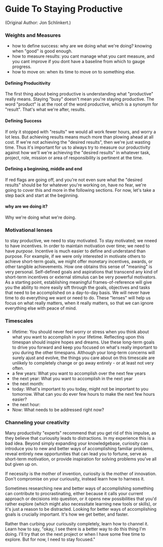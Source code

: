 # Guide To Staying Productive
(Original Author: Jon Schlinkert.)
### Weights and Measures
- how to define success: why are we doing what we're doing? knowing when "good" is good enough.
- how to measure results: you cant manage what you cant measure, and you cant improve if you dont have a baseline from which to gauge progress.
- how to move on: when its time to move on to something else.
#### Defining Producitivity
The first thing about being productive is understanding what "productive" really means. Staying "busy" doesn't mean you're staying productive. The word "product" is at the root of the word productive, which is a synonym for "result". That's what we're after, results.
#### Defining Success
If only it stopped with "results" we would all work fewer hours, and worry a lot less. But achieving results means much more than plowing ahead at all cost. If we're not achieving the "desired results", then we're just wasting time. Thus it's important for us to always try to measure our productivity against how we'll we're achieving the "desired results" in whatever task, project, role, mission or area of responsibility is pertinent at the time.
#### Defining a beginning, middle and end
If red flags are going off, and you're not even sure what the "desired results" should be for whatever you're working on, have no fear, we're going to cover this and more in the following sections. For now, let's take a step back and start at the beginning.
#### why are we doing it?
Why we're doing what we're doing.
### Motivational lenses
to stay productive, we need to stay motivated. To stay motivated; we nneed to have incentives. In order to maintain motivation over time; we need to have *purpose*.
Incentive is much easier to define and understand than purpose. For example, if we were only interested in motivate others to achieve short-term goals, we might offer monetary incentives, awards, or other tangible achievements. How one obtains this sense of "meaning" is very personal. Self-defined goals and aspirations that transcend any kind of short-term incentives or external stimulus can be very powerful motivators.
As a starting point, establishing meaningful frames-of-reference will give you the ability to more easily sift through the goals, objectives and tasks that need to be accomplished on a day-to-day basis. We will never have time to do everything we want or need to do. These "lenses" will help us focus on what really matters, when it really matters, so that we can ignore everything else with peace of mind.
### Timescales
- lifetime: You should never feel worry or stress when you think about what you want to accomplish in your lifetime. Reflecting upon this timespan should inspire hopes and dreams. Use these long-term goals to drive you forward and keep you focused on what's really important to you during the other timespans. Although your long-term concerns will surely ajust and evolve, the things you care about on this timescale are unlikely to completely change or go away entirely - or at least not very often.
- a few years: What you want to accomplish over the next few years
- the next year: What you want to accomplish in the next year
- the next month:
- today: What's important to you today, might not be important to you tomorrow. What can you do ever few hours to make the next few hours easier?
- the next hour:
- Now: What needs to be addressed right now?
### Channeling your creativity
Many productivity "experts" recommend that you get rid of this impulse, as they believe that curiousity leads to distractions. In my experience this is a bad idea. Beyond simply expanding your knowledgebase, curiosity can introduce you to new and better ways of accomplishing familiar problems, reveal entirely new opportunities that can lead you to fortune, serve as short-term motivation, or provide inspiration for solving problems you've all but given up on.

If necessity is the mother of invention, curiosity is the mother of innovation. Don't compromise on your curiousity, instead learn how to harness it.

Sometimes researching new and better ways of accomplishing something can contribute to procrastinating, either because it calls your current approach or decisions into question, or it opens new possibilities that you'd rather explore (which might also necessitate learning new tools or skills), or it's just a reason to be distracted. Looking for better ways of accomplishing goals is crucially important. It's how we get better, and faster.

Rather than curbing your curiousity completely, learn how to channel it. Learn how to say, "okay, I see there is a better way to do this thing I'm doing. I'll try that on the next project or when I have some free time to explore. But for now, I need to stay focused."
